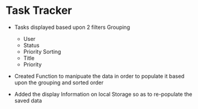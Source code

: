 # Task Tracker 
- Tasks displayed based upon 2 filters 
Grouping
    - User
    - Status 
    - Priority
Sorting
    - Title 
    - Priority

- Created Function to manipuate the data in order to populate it based upon the grouping and sorted order
- Added the display Information on local Storage so as to re-populate the saved data 
